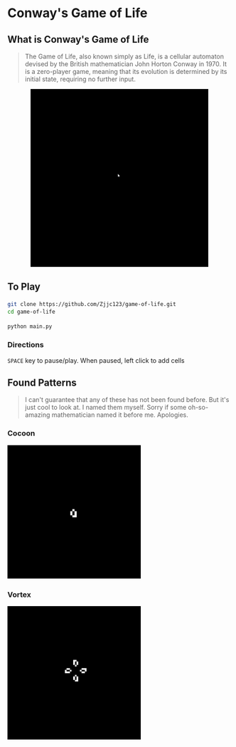# Conway's Game of Life


## What is Conway's Game of Life
> The Game of Life, also known simply as Life, is a cellular automaton devised by the British mathematician John Horton Conway in 1970. It is a zero-player game, meaning that its evolution is determined by its initial state, requiring no further input.

<p align="center">
<img alt="Playing Conway's Game of Life" src="./docs/assets/playing.gif" width="400" height="400" />
</p>

## To Play
```bash
git clone https://github.com/Zjjc123/game-of-life.git
cd game-of-life

python main.py
```
### Directions
``SPACE`` key to pause/play. When paused, left click to add cells 


## Found Patterns
> I can't guarantee that any of these has not been found before. But it's just cool to look at. I named them myself. Sorry if some oh-so-amazing mathematician named it before me. Apologies.

### Cocoon
<img alt="Cocoon 8/18/22" src="./docs/patterns/cocoon.gif" width="300" height="300" />

### Vortex
<img alt="Vortex 8/19/22" src="./docs/patterns/vortex.gif" width="300" height="300" />